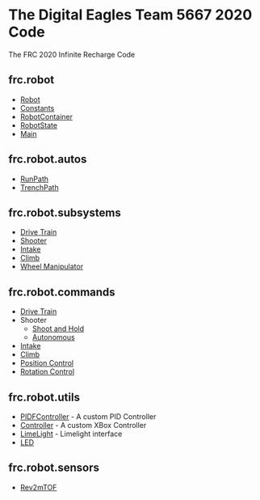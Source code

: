 # The Digital Eagles Team 5667 2020 Code

The FRC 2020 Infinite Recharge Code

## frc.robot

* [Robot](src/main/java/frc/robot/Robot.java)
* [Constants](src/main/java/frc/robot/Constants.java)
* [RobotContainer](src/main/java/frc/robot/RobotContainer.java)
* [RobotState](src/main/java/frc/robot/RobotState.java)
* [Main](src/main/java/frc/robot/Main.java)

## frc.robot.autos

* [RunPath](src/main/java/frc/robot/autos/RunPath.java)
* [TrenchPath](src/main/java/frc/robot/autos/TrenchPathAuto.java)

## frc.robot.subsystems

* [Drive Train](src/main/java/frc/robot/subsystems/DriveTrainSubsystem.java)
* [Shooter](src/main/java/frc/robot/subsystems/ShooterSubsystem.java)
* [Intake](src/main/java/frc/robot/subsystems/IntakeSubsystem.java)
* [Climb](src/main/java/frc/robot/subsystems/ClimbSubsystem.java)
* [Wheel Manipulator](src/main/java/frc/robot/subsystems/WheelSubsystem.java)

## frc.robot.commands

* [Drive Train](src/main/java/frc/robot/commands/DriveTrainCommand.java)
* Shooter
  - [Shoot and Hold](src/main/java/frc/robot/commands/ShootAndHoldCommand.java)
  - [Autonomous](src/main/java/frc/robot/commands/ShootAutonomously.java)
* [Intake](src/main/java/frc/robot/commands/intake/LoadCommand.java)
* [Climb](src/main/java/frc/robot/commands/ClimbCommand.java)
* [Position Control](src/main/java/frc/robot/commands/wheel/PositionCommand.java)
* [Rotation Control](src/main/java/frc/robot/commands/wheel/RotationCommand.java)

## frc.robot.utils

* [PIDFController](src/main/java/frc/robot/utils/PIDFController.java) - A custom PID Controller
* [Controller](src/main/java/frc/robot/utils/Controller.java) - A custom XBox Controller
* [LimeLight](src/main/java/frc/robot/utils/LimeLight.java) - Limelight interface
* [LED](src/main/java/frc/robot/utils/LED.java)

## frc.robot.sensors

* [Rev2mTOF](src/main/java/frc/robot/sensors/Rev2mTOF.java)
